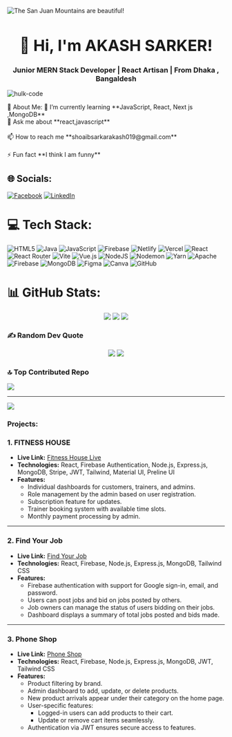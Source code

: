 ![The San Juan Mountains are beautiful!](https://i.ibb.co/2hDqj9z/Purple-and-Blue-Neon-Gamer-Youtube-Banner.gif)

<h1 align="center" style="font-size: 36px;">👋 Hi, I'm AKASH SARKER!</h1>
<h3 align="center">Junior MERN Stack Developer | React Artisan | From Dhaka , Bangaldesh</h3>

<p align="left"> <img src="https://komarev.com/ghpvc/?username=hulk-code&label=Profile%20views&color=0e75b6&style=flat" alt="hulk-code" /> </p>
💫 About Me:
🌱 I’m currently learning **JavaScript, React, Next js ,MongoDB**<br>💬 Ask me about **react,javascript**<br><br>📫 How to reach me **shoaibsarkarakash019@gmail.com**<br><br>⚡ Fun fact **I think I am funny**


## 🌐 Socials:
[![Facebook](https://img.shields.io/badge/Facebook-%231877F2.svg?logo=Facebook&logoColor=white)](https://facebook.com/https://www.facebook.com/shoaibsarkar.akash) [![LinkedIn](https://img.shields.io/badge/LinkedIn-%230077B5.svg?logo=linkedin&logoColor=white)](https://linkedin.com/in/https://www.linkedin.com/in/shoaib-sarkar-akash) 

# 💻 Tech Stack:
![HTML5](https://img.shields.io/badge/html5-%23E34F26.svg?style=for-the-badge&logo=html5&logoColor=white) ![Java](https://img.shields.io/badge/java-%23ED8B00.svg?style=for-the-badge&logo=openjdk&logoColor=white) ![JavaScript](https://img.shields.io/badge/javascript-%23323330.svg?style=for-the-badge&logo=javascript&logoColor=%23F7DF1E) ![Firebase](https://img.shields.io/badge/firebase-%23039BE5.svg?style=for-the-badge&logo=firebase) ![Netlify](https://img.shields.io/badge/netlify-%23000000.svg?style=for-the-badge&logo=netlify&logoColor=#00C7B7) ![Vercel](https://img.shields.io/badge/vercel-%23000000.svg?style=for-the-badge&logo=vercel&logoColor=white) ![React](https://img.shields.io/badge/react-%2320232a.svg?style=for-the-badge&logo=react&logoColor=%2361DAFB) ![React Router](https://img.shields.io/badge/React_Router-CA4245?style=for-the-badge&logo=react-router&logoColor=white) ![Vite](https://img.shields.io/badge/vite-%23646CFF.svg?style=for-the-badge&logo=vite&logoColor=white) ![Vue.js](https://img.shields.io/badge/vue.js-%2335495e.svg?style=for-the-badge&logo=vuedotjs&logoColor=%234FC08D) ![NodeJS](https://img.shields.io/badge/node.js-6DA55F?style=for-the-badge&logo=node.js&logoColor=white) ![Nodemon](https://img.shields.io/badge/NODEMON-%23323330.svg?style=for-the-badge&logo=nodemon&logoColor=%BBDEAD) ![Yarn](https://img.shields.io/badge/yarn-%232C8EBB.svg?style=for-the-badge&logo=yarn&logoColor=white) ![Apache](https://img.shields.io/badge/apache-%23D42029.svg?style=for-the-badge&logo=apache&logoColor=white) ![Firebase](https://img.shields.io/badge/firebase-a08021?style=for-the-badge&logo=firebase&logoColor=ffcd34) ![MongoDB](https://img.shields.io/badge/MongoDB-%234ea94b.svg?style=for-the-badge&logo=mongodb&logoColor=white) ![Figma](https://img.shields.io/badge/figma-%23F24E1E.svg?style=for-the-badge&logo=figma&logoColor=white) ![Canva](https://img.shields.io/badge/Canva-%2300C4CC.svg?style=for-the-badge&logo=Canva&logoColor=white) ![GitHub](https://img.shields.io/badge/github-%23121011.svg?style=for-the-badge&logo=github&logoColor=white)
# 📊 GitHub Stats:
<div align="center">
  <img src="https://github-readme-stats.vercel.app/api?username=hulk-code&theme=neon&hide_border=false&include_all_commits=true&count_private=false" />
  <img src="https://github-readme-streak-stats.herokuapp.com/?user=hulk-code&theme=neon&hide_border=false" />
  <img src="https://github-readme-stats.vercel.app/api/top-langs/?username=hulk-code&theme=neon&hide_border=false&include_all_commits=true&count_private=false&layout=compact" />
</div>

### ✍️ Random Dev Quote
<div align="center">
  <img src="https://quotes-github-readme.vercel.app/api?type=horizontal&theme=merko" />

  <img src="https://github-profile-trophy.vercel.app/?username=hulk-code&theme=neon&no-frame=false&no-bg=true&margin-w=4" />
</div>

### 🔝 Top Contributed Repo
![](https://github-contributor-stats.vercel.app/api?username=hulk-code&limit=5&theme=dark&combine_all_yearly_contributions=true)

---
[![](https://visitcount.itsvg.in/api?id=hulk-code&icon=0&color=0)](https://visitcount.itsvg.in)

<!-- Proudly created with GPRM ( https://gprm.itsvg.in ) -->



###
<h3 align="left">Projects:</h3>

 ### 1. FITNESS HOUSE
- **Live Link:** [Fitness House Live](https://fittnesshouse-67e54.web.app)
- **Technologies:** React, Firebase Authentication, Node.js, Express.js, MongoDB, Stripe, JWT, Tailwind, Material UI, Preline UI
- **Features:**  
  - Individual dashboards for customers, trainers, and admins.  
  - Role management by the admin based on user registration.  
  - Subscription feature for updates.  
  - Trainer booking system with available time slots.  
  - Monthly payment processing by admin.  
 
---
### 2. **Find Your Job**
- **Live Link:** [Find Your Job](https://clever-marzipan-2ca7b3.netlify.app)  
- **Technologies:** React, Firebase, Node.js, Express.js, MongoDB, Tailwind CSS  
- **Features:**
  - Firebase authentication with support for Google sign-in, email, and password.  
  - Users can post jobs and bid on jobs posted by others.  
  - Job owners can manage the status of users bidding on their jobs.  
  - Dashboard displays a summary of total jobs posted and bids made.  

---

### 3. **Phone Shop**  
- **Live Link:** [Phone Shop](https://incandescent-kheer-0aa31b.netlify.app)  
- **Technologies:** React, Firebase, Node.js, Express.js, MongoDB, JWT, Tailwind CSS  
- **Features:**
  - Product filtering by brand.  
  - Admin dashboard to add, update, or delete products.  
  - New product arrivals appear under their category on the home page.  
  - User-specific features:
    - Logged-in users can add products to their cart.  
    - Update or remove cart items seamlessly.  
  - Authentication via JWT ensures secure access to features.  
 
